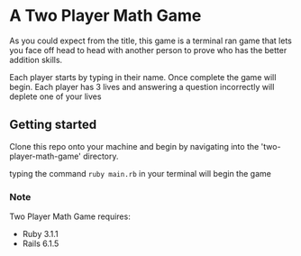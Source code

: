 # A Two Player Math Game

As you could expect from the title, this game is a terminal ran game that lets you face off head to head with another person to prove who has the better addition skills.

Each player starts by typing in their name. Once complete the game will begin. Each player has 3 lives and answering a question incorrectly will deplete one of your lives

## Getting started

Clone this repo onto your machine and begin by navigating into the 'two-player-math-game' directory.

typing the command `ruby main.rb` in your terminal will begin the game

### Note

Two Player Math Game requires:

- Ruby 3.1.1
- Rails 6.1.5
